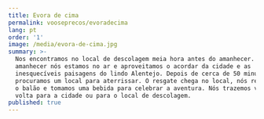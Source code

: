 ```yaml
---
title: Evora de cima
permalink: vooseprecos/evoradecima
lang: pt
order: '1'
image: /media/evora-de-cima.jpg
summary: >-
  Nos encontramos no local de descolagem meia hora antes do amanhecer. Ao
  amanhecer nós estamos no ar e aproveitamos o acordar da cidade e as
  inesquecíveis paisagens do lindo Alentejo. Depois de cerca de 50 minutos nós
  procuramos um local para aterrissar. O resgate chega no local, nós recolhemos
  o balão e tomamos uma bebida para celebrar a aventura. Nós trazemos você de
  volta para a cidade ou para o local de descolagem.
published: true
---
```


